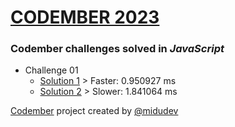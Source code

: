 # [CODEMBER 2023](https://codember.dev)

### Codember challenges solved in *JavaScript*

- Challenge 01
  - [Solution 1](./challenge01/solution-1.js) > Faster: 0.950927 ms
  - [Solution 2](./challenge01/solution-2.js) > Slower: 1.841064 ms

[Codember](https://codember.dev/) project created by [@midudev](https://github.com/midudev/)
